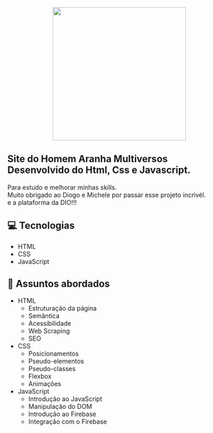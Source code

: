 <p align="center">
    <img width="300" src="./assets/images/banner/logo.svg">
</p>


## Site do Homem Aranha Multiversos Desenvolvido do Html, Css e Javascript.
 Para estudo e melhorar minhas skills.<br>
 Muito obrigado ao Diogo e Michele por passar esse projeto incrivél.<br>
 e a plataforma da DIO!!!

## 💻 Tecnologias
- HTML
- CSS
- JavaScript

## 💬 Assuntos abordados
- HTML
    - Estruturação da página 
    - Semântica
    - Acessibilidade
    - Web Scraping
    - SEO
- CSS
    - Posicionamentos
    - Pseudo-elementos
    - Pseudo-classes
    - Flexbox
    - Animações 
- JavaScript
    - Introdução ao JavaScript
    - Manipulação do DOM
    - Introdução ao Firebase
    - Integração com o Firebase

